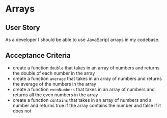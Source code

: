 # Arrays

## User Story

As a developer I should be able to use JavaScript arrays in my codebase.

## Acceptance Criteria

- create a function `double` that takes in an array of numbers and returns the double of each number in the array
- create a function `average` that takes in an array of numbers and returns the average of the numbers in the array
- create a function `evenNumbers` that takes in an array of numbers and returns all the even numbers in the array
- create a function `contains` that takes in an array of numbers and a number and returns true if the array contains the number and false if it does not
